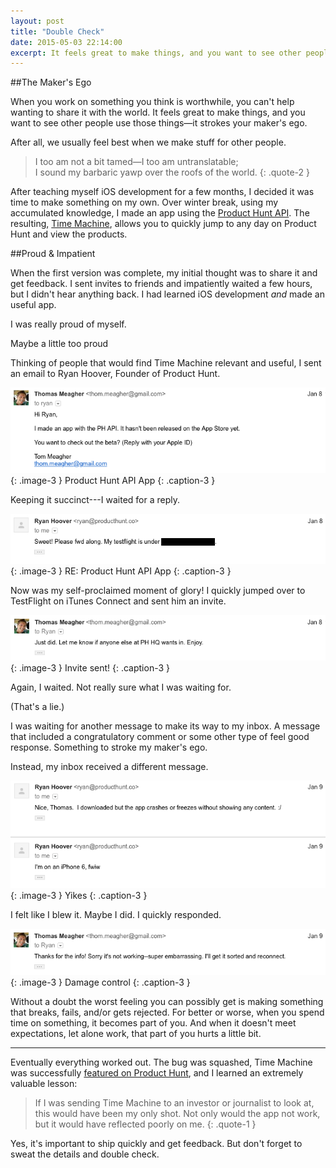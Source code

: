 ```yaml
---
layout: post
title: "Double Check"
date: 2015-05-03 22:14:00
excerpt: It feels great to make things, and you want to see other people use those things—it strokes your maker's ego.
---
```


##The Maker's Ego

When you work on something you think is worthwhile, you can't help wanting to share it with the world. It feels great to make things, and you want to see other people use those things—it strokes your maker's ego.

After all, we usually feel best when we make stuff for other people.

>I too am not a bit tamed—I too am untranslatable;	 
I sound my barbaric yawp over the roofs of the world.
{: .quote-2 }

After teaching myself iOS development for a few months, I decided it was time to make something on my own. Over winter break, using my accumulated knowledge, I made an app using the [Product Hunt API](http://www.producthunt.com/v1/oauth/applications "Product Hunt API Dashboard"). The resulting, [Time Machine](https://itunes.apple.com/us/app/product-hunt-time-machine/id956311358 "App Store"), allows you to quickly jump to any day on Product Hunt and view the products.

##Proud & Impatient

When the first version was complete, my initial thought was to share it and get feedback. I sent invites to friends and impatiently waited a few hours, but I didn't hear anything back. I had learned iOS development *and* made an useful app.

I was really proud of myself.

Maybe a little too proud

Thinking of people that would find Time Machine relevant and useful, I sent an email to Ryan Hoover, Founder of Product Hunt.

![PH API App](/blog/assets/2015/2/1.png)
{: .image-3 }
Product Hunt API App
{: .caption-3 }

Keeping it succinct---I waited for a reply.

![RE: PH API App](/blog/assets/2015/2/2.png)
{: .image-3 }
RE: Product Hunt API App
{: .caption-3 }

Now was my self-proclaimed moment of glory! I quickly jumped over to TestFlight on iTunes Connect and sent him an invite.

![RE: PH API App](/blog/assets/2015/2/3.png)
{: .image-3 }
Invite sent!
{: .caption-3 }

Again, I waited. Not really sure what I was waiting for.

(That's a lie.)

I was waiting for another message to make its way to my inbox. A message that included a congratulatory comment or some other type of feel good response. Something to stroke my maker's ego.

Instead, my inbox received a different message.

![RE: PH API App](/blog/assets/2015/2/4.png)
{: .image-3 }
Yikes
{: .caption-3 }

I felt like I blew it. Maybe I did. I quickly responded.

![RE: PH API App](/blog/assets/2015/2/5.png)
{: .image-3 }
Damage control
{: .caption-3 }

Without a doubt the worst feeling you can possibly get is making something that breaks, fails, and/or gets rejected. For better or worse, when you spend time on something, it becomes part of you. And when it doesn't meet expectations, let alone work, that part of you hurts a little bit.

---

Eventually everything worked out. The bug was squashed, Time Machine was successfully [featured on Product Hunt](http://www.producthunt.com/posts/product-hunt-timemachine), and I learned an extremely valuable lesson:

>If I was sending Time Machine to an investor or journalist to look at, this would have been my only shot. Not only would the app not work, but it would have reflected poorly on me.
{: .quote-1 }

Yes, it's important to ship quickly and get feedback. But don't forget to sweat the details and double check.